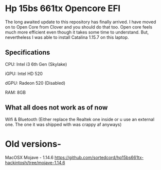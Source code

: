 # Hp 15bs 661tx Opencore EFI
The long awaited update to this repository has finally arrived. I have moved on to Open Core from Clover and you should do that too. Open core feels much more efficient even though it takes some time to understand. But, nevertheless I was able to install Catalina 1.15.7 on this laptop.

## Specifications
CPU: Intel i3 6th Gen (Skylake)

iGPU: Intel HD 520

dGPU: Radeon 520 (Disabled)

RAM: 8GB

## What all does not work as of now

Wifi & Bluetooth (Either replace the Realtek one inside or u use an external one. The one it was shipped with was crappy af anyways)

# Old versions-

MacOSX Mojave - 1.14.6 https://github.com/sortedcord/hp15bs661tx-hackintosh/tree/mojave-1.14.6